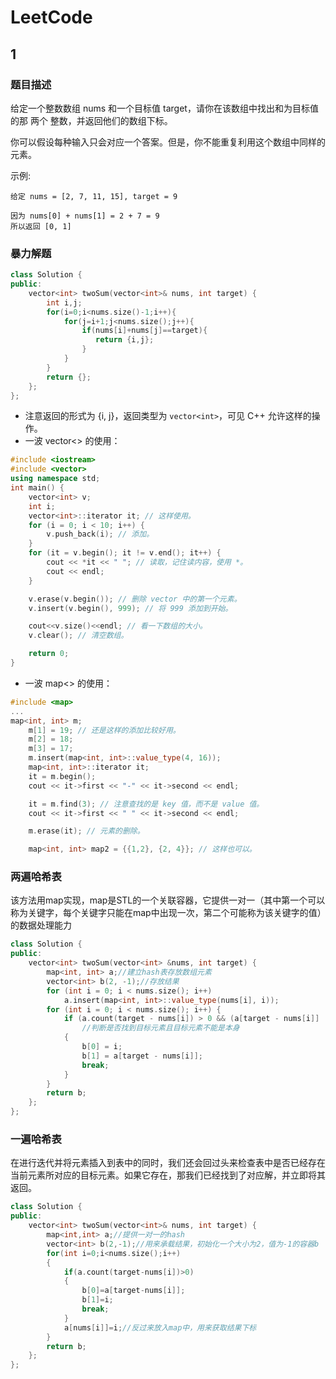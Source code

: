 LeetCode
===

## 1

### 题目描述

给定一个整数数组 nums 和一个目标值 target，请你在该数组中找出和为目标值的那 两个 整数，并返回他们的数组下标。

你可以假设每种输入只会对应一个答案。但是，你不能重复利用这个数组中同样的元素。

示例:

```
给定 nums = [2, 7, 11, 15], target = 9

因为 nums[0] + nums[1] = 2 + 7 = 9
所以返回 [0, 1]
```
### 暴力解题

```C++
class Solution {
public:
    vector<int> twoSum(vector<int>& nums, int target) {
        int i,j;
        for(i=0;i<nums.size()-1;i++){
            for(j=i+1;j<nums.size();j++){
                if(nums[i]+nums[j]==target){
                   return {i,j};
                }
            }
        }
        return {};
    };
};
```
- 注意返回的形式为 {i, j}，返回类型为 `vector<int>`，可见 C++ 允许这样的操作。
- 一波 vector<> 的使用：
```C++
#include <iostream>
#include <vector>
using namespace std;
int main() {
    vector<int> v;
    int i;
    vector<int>::iterator it; // 这样使用。
    for (i = 0; i < 10; i++) {
        v.push_back(i); // 添加。
    }
    for (it = v.begin(); it != v.end(); it++) {
        cout << *it << " "; // 读取，记住读内容，使用 *。
        cout << endl;
    }

	v.erase(v.begin()); // 删除 vector 中的第一个元素。
	v.insert(v.begin(), 999); // 将 999 添加到开始。

	cout<<v.size()<<endl; // 看一下数组的大小。
	v.clear(); // 清空数组。

    return 0;
}
```
- 一波 map<> 的使用：
```C++
#include <map>
...
map<int, int> m;
    m[1] = 19; // 还是这样的添加比较好用。
    m[2] = 18;
    m[3] = 17;
    m.insert(map<int, int>::value_type(4, 16));
    map<int, int>::iterator it;
    it = m.begin();
    cout << it->first << "-" << it->second << endl;

    it = m.find(3); // 注意查找的是 key 值，而不是 value 值。
    cout << it->first << " " << it->second << endl;

	m.erase(it); // 元素的删除。

	map<int, int> map2 = {{1,2}, {2, 4}}; // 这样也可以。
```
### 两遍哈希表
该方法用map实现，map是STL的一个关联容器，它提供一对一（其中第一个可以称为关键字，每个关键字只能在map中出现一次，第二个可能称为该关键字的值）的数据处理能力

```C++
class Solution {
public:
    vector<int> twoSum(vector<int> &nums, int target) {
        map<int, int> a;//建立hash表存放数组元素
        vector<int> b(2, -1);//存放结果
        for (int i = 0; i < nums.size(); i++)
            a.insert(map<int, int>::value_type(nums[i], i));
        for (int i = 0; i < nums.size(); i++) {
            if (a.count(target - nums[i]) > 0 && (a[target - nums[i]] != i))
                //判断是否找到目标元素且目标元素不能是本身
            {
                b[0] = i;
                b[1] = a[target - nums[i]];
                break;
            }
        }
        return b;
    };
};
```
### 一遍哈希表
在进行迭代并将元素插入到表中的同时，我们还会回过头来检查表中是否已经存在当前元素所对应的目标元素。如果它存在，那我们已经找到了对应解，并立即将其返回。
```C++
class Solution {
public:
    vector<int> twoSum(vector<int>& nums, int target) {
        map<int,int> a;//提供一对一的hash
        vector<int> b(2,-1);//用来承载结果，初始化一个大小为2，值为-1的容器b
        for(int i=0;i<nums.size();i++)
        {
            if(a.count(target-nums[i])>0)
            {
                b[0]=a[target-nums[i]];
                b[1]=i;
                break;
            }
            a[nums[i]]=i;//反过来放入map中，用来获取结果下标
        }
        return b;
    };
};
```